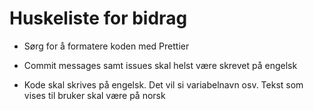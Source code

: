 # Huskeliste for bidrag

- Sørg for å formatere koden med Prettier

- Commit messages samt issues skal helst være skrevet på engelsk

- Kode skal skrives på engelsk. Det vil si variabelnavn osv. Tekst som vises til bruker skal være på norsk
